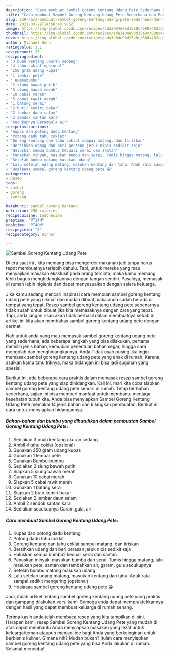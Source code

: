 ```yaml
---
description: "Cara membuat Sambel Goreng Kentang Udang Pete Sederhana dan Mudah Dibuat"
title: "Cara membuat Sambel Goreng Kentang Udang Pete Sederhana dan Mudah Dibuat"
slug: 839-cara-membuat-sambel-goreng-kentang-udang-pete-sederhana-dan-mudah-dibuat
date: 2021-03-29T14:58:43.985Z
image: https://img-global.cpcdn.com/recipes/ada3e04e9bd15a8c/680x482cq70/sambel-goreng-kentang-udang-pete-foto-resep-utama.jpg
thumbnail: https://img-global.cpcdn.com/recipes/ada3e04e9bd15a8c/680x482cq70/sambel-goreng-kentang-udang-pete-foto-resep-utama.jpg
cover: https://img-global.cpcdn.com/recipes/ada3e04e9bd15a8c/680x482cq70/sambel-goreng-kentang-udang-pete-foto-resep-utama.jpg
author: Michael Dunn
ratingvalue: 3.1
reviewcount: 15
recipeingredient:
- "3 buah kentang ukuran sedang"
- "4 tahu coklat opsional"
- "250 gram udang kupas"
- "1 lembar pete"
- " Bumbubumbu"
- "2 siung bawah putih"
- "5 siung bawah merah"
- "10 cabai merah"
- "5 cabai rawit merah"
- "1 batang serai"
- "2 butir kemiri bakar"
- "2 lembar daun salam"
- "2 sendok santan kara"
- "secukupnya Garamgula air"
recipeinstructions:
- "Kupas dan potong dadu kentang"
- "Potong dadu tahu coklat"
- "Goreng kentang dan tahu coklat sampai matang, dan tiriskan"
- "Bersihkan udang dan beri perasan jeruk nipis sedikit saja"
- "Haluskan semua bumbu2 kecuali serai dan santan"
- "Panaskan minyak, masukan bumbu dan serai. Tumis hingga matang, lalu masukan pete, santan dan tambahkan air, garam, gula secukupnya"
- "Setelah bumbu matang masukan udang"
- "Lalu setelah udang matang, masukan kentang dan tahu. Aduk rata sampai sedikit mengering (opsional)"
- "Hoalaaaa sambel goreng kentang udang pete 😁"
categories:
- Resep
tags:
- sambel
- goreng
- kentang

katakunci: sambel goreng kentang 
nutrition: 250 calories
recipecuisine: Indonesian
preptime: "PT14M"
cooktime: "PT40M"
recipeyield: "3"
recipecategory: Dinner

---
```



![Sambel Goreng Kentang Udang Pete](https://img-global.cpcdn.com/recipes/ada3e04e9bd15a8c/680x482cq70/sambel-goreng-kentang-udang-pete-foto-resep-utama.jpg)

Di era  saat ini , kita memang bisa mengorder makanan jadi tanpa harus repot membuatnya terlebih dahulu. Tapi, untuk mereka yang mau menyajikan masakan eksklusif pada orang tercinta, maka kamu memang lebih bagus menghidangkannya dengan tangan sendiri. Pasalnya, memasak di rumah lebih higienis dan dapat menyesuaikan dengan selera keluarga.

Jika kamu sedang mencari inspirasi cara membuat sambel goreng kentang udang pete yang nikmat dan mudah dibuat,maka anda sudah berada di tempat yang tepat. Resep sambel goreng kentang udang pete  sebenarnya tidak susah untuk dibuat jika kita memasaknya dengan cara yang tepat. Tapi, anda jangan risau akan tidak berhasil dalam membuatnya 
sebab di artikel ini kita akan membahas sambel goreng kentang udang pete dengan cermat.  



Nah untuk anda yang mau memasak sambel goreng kentang udang pete yang sederhana, ada beberapa langkah yang bisa dilakukan, pertama memilih jenis bahan, kemudian penentuan bahan segar, hingga cara mengolah dan menghidangkannya. Anda Tidak usah pusing jika ingin memasak sambel goreng kentang udang pete yang enak di rumah. Karena, asalkan kamu  tahu triknya, maka hidangan ini bisa jadi suguhan yang spesial.

Berikut ini, ada beberapa cara praktis  dalam memasak resep sambel goreng kentang udang pete yang siap dihidangkan. Kali ini, mari kita coba siapkan sambel goreng kentang udang pete sendiri di rumah. Tetap berbahan sederhana, sajian ini bisa memberi manfaat untuk membantu menjaga kesehatan tubuh kita. Anda bisa menyiapkan Sambel Goreng Kentang Udang Pete memakai 14 jenis bahan dan 9 langkah pembuatan. Berikut ini cara untuk menyiapkan hidangannya.

<!--inarticleads1-->

##### Bahan-bahan dan bumbu yang dibutuhkan dalam pembuatan Sambel Goreng Kentang Udang Pete:

1. Sediakan 3 buah kentang ukuran sedang
1. Ambil 4 tahu coklat (opsional)
1. Gunakan 250 gram udang kupas
1. Gunakan 1 lembar pete
1. Gunakan  Bumbu-bumbu
1. Sediakan 2 siung bawah putih
1. Siapkan 5 siung bawah merah
1. Gunakan 10 cabai merah
1. Siapkan 5 cabai rawit merah
1. Gunakan 1 batang serai
1. Siapkan 2 butir kemiri bakar
1. Sediakan 2 lembar daun salam
1. Ambil 2 sendok santan kara
1. Sediakan secukupnya Garam,gula, air




<!--inarticleads2-->

##### Cara membuat Sambel Goreng Kentang Udang Pete:

1. Kupas dan potong dadu kentang
1. Potong dadu tahu coklat
1. Goreng kentang dan tahu coklat sampai matang, dan tiriskan
1. Bersihkan udang dan beri perasan jeruk nipis sedikit saja
1. Haluskan semua bumbu2 kecuali serai dan santan
1. Panaskan minyak, masukan bumbu dan serai. Tumis hingga matang, lalu masukan pete, santan dan tambahkan air, garam, gula secukupnya
1. Setelah bumbu matang masukan udang
1. Lalu setelah udang matang, masukan kentang dan tahu. Aduk rata sampai sedikit mengering (opsional)
1. Hoalaaaa sambel goreng kentang udang pete 😁




Jadi, itulah artikel tentang  sambel goreng kentang udang pete  yang praktis dan gampang dilakukan versi kami. Semoga anda dapat mempraktekkannya dengan hasil yang dapat membuat keluarga di rumah senang. 

Terima kasih anda telah membaca resep yang kita tampilkan di sini. Harapan kami, resep  Sambel Goreng Kentang Udang Pete yang mudah di atas dapat membantu Anda menyiapkan masakan yang lezat untuk keluarga/teman ataupun menjadi ide bagi Anda yang berkeinginan untuk berbisnis kuliner. Gimana nih? Mudah bukan? Itulah cara menyiapkan sambel goreng kentang udang pete yang bisa Anda lakukan di rumah. Selamat mencoba!

